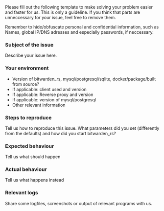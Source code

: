 Please fill out the following template to make solving your problem easier and faster for us. 
This is only a guideline. If you think that parts are unneccessary for your issue, feel free to remove them.

Remember to hide/obfuscate personal and confidential information, 
such as Names, global IP/DNS adresses and especially passwords, if neccessary.

### Subject of the issue
Describe your issue here.

### Your environment
* Version of bitwarden_rs, mysql/postgresql/sqlite, docker/package/built from source?
* If applicable: client used and version
* If applicable: Reverse proxy and version
* If applicable: version of mysql/postgresql
* Other relevant information

### Steps to reproduce
Tell us how to reproduce this issue. What parameters did you set (differently from the defaults)
and how did you start bitwarden_rs?

### Expected behaviour
Tell us what should happen

### Actual behaviour
Tell us what happens instead

### Relevant logs
Share some logfiles, screenshots or output of relevant programs with us. 
